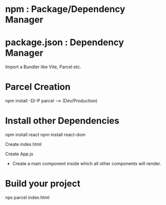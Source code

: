 # npm : Package/Dependency Manager
# package.json : Dependency Manager 

Import a Bundler like Vite, Parcel etc.

# Parcel Creation
npm install -D/-P parcel  --> (Dev/Production)

# Install other Dependencies
npm install react
npm install react-dom

Create index.html

Create App.js
 - Create a main component inside which all other components will render.

# Build your project
npx parcel index.html







